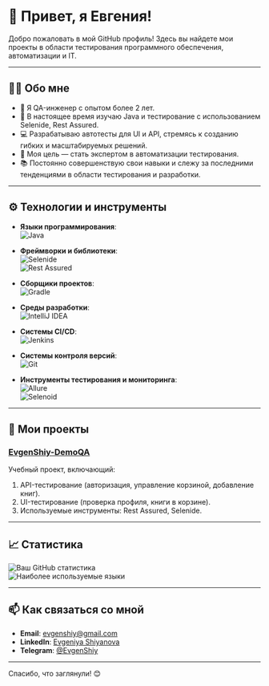 # 👋 Привет, я Евгения!

Добро пожаловать в мой GitHub профиль! Здесь вы найдете мои проекты в области тестирования программного обеспечения, автоматизации и IT.

---

## 🧑‍💻 Обо мне

- 🧪 Я QA-инженер с опытом более 2 лет.  
- 🌱 В настоящее время изучаю Java и тестирование с использованием Selenide, Rest Assured.  
- 💻 Разрабатываю автотесты для UI и API, стремясь к созданию гибких и масштабируемых решений.    
- 🎯 Моя цель — стать экспертом в автоматизации тестирования.  
- 📚 Постоянно совершенствую свои навыки и слежу за последними тенденциями в области тестирования и разработки.  

---

## ⚙️ Технологии и инструменты

- **Языки программирования**:  
![Java](https://img.shields.io/badge/Java-ED8B00?style=for-the-badge&logo=java&logoColor=white)
 
- **Фреймворки и библиотеки**:  
![Selenide](https://img.shields.io/badge/Selenide-4caf50?style=for-the-badge&logo=selenide&logoColor=white)  
![Rest Assured](https://img.shields.io/badge/Rest%20Assured-6DB33F?style=for-the-badge&logo=rest-assured&logoColor=white)   
 
- **Сборщики проектов**:  
![Gradle](https://img.shields.io/badge/Gradle-02303A?style=for-the-badge&logo=gradle&logoColor=white)
 
- **Среды разработки**:  
![IntelliJ IDEA](https://img.shields.io/badge/IntelliJ%20IDEA-000000?style=for-the-badge&logo=intellij-idea&logoColor=white)  
 
- **Системы CI/CD**:  
![Jenkins](https://img.shields.io/badge/Jenkins-D24939?style=for-the-badge&logo=jenkins&logoColor=white)  
 
- **Системы контроля версий**:  
![Git](https://img.shields.io/badge/Git-F05032?style=for-the-badge&logo=git&logoColor=white)  
 
- **Инструменты тестирования и мониторинга**:  
![Allure](https://img.shields.io/badge/Allure-E94E32?style=for-the-badge&logo=allure&logoColor=white)  
![Selenoid](https://img.shields.io/badge/Selenoid-4caf50?style=for-the-badge&logo=selenoid&logoColor=white)  
  
---

## 📂 Мои проекты

### [EvgenShiy-DemoQA](https://github.com/EvgenShiy/EvgenShiy-DemoQA)
Учебный проект, включающий:
1. API-тестирование (авторизация, управление корзиной, добавление книг).  
2. UI-тестирование (проверка профиля, книги в корзине).  
3. Используемые инструменты: Rest Assured, Selenide.

---

## 📈 Статистика

![Ваш GitHub статистика](https://github-readme-stats.vercel.app/api?username=EvgenShiy&show_icons=true&theme=radical)  
![Наиболее используемые языки](https://github-readme-stats.vercel.app/api/top-langs/?username=EvgenShiy&layout=compact&theme=radical)

---

## 📫 Как связаться со мной

- **Email**: [evgenshiy@gmail.com](mailto:evgenshiy@gmail.com)  
- **LinkedIn**: [Evgeniya Shiyanova](https://www.linkedin.com/in/evgeniya-shiyanova-678035279)  
- **Telegram**: [@EvgenShiy](https://t.me/EvgenShiy)  

---

Спасибо, что заглянули! 😊
